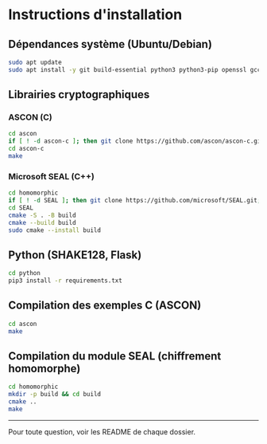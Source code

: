 # Instructions d'installation

## Dépendances système (Ubuntu/Debian)

```bash
sudo apt update
sudo apt install -y git build-essential python3 python3-pip openssl gcc-arm-none-eabi gdb-multiarch cmake
```

## Librairies cryptographiques

### ASCON (C)
```bash
cd ascon
if [ ! -d ascon-c ]; then git clone https://github.com/ascon/ascon-c.git; fi
cd ascon-c
make
```

### Microsoft SEAL (C++)
```bash
cd homomorphic
if [ ! -d SEAL ]; then git clone https://github.com/microsoft/SEAL.git; fi
cd SEAL
cmake -S . -B build
cmake --build build
sudo cmake --install build
```

## Python (SHAKE128, Flask)
```bash
cd python
pip3 install -r requirements.txt
```

## Compilation des exemples C (ASCON)

```bash
cd ascon
make
```

## Compilation du module SEAL (chiffrement homomorphe)

```bash
cd homomorphic
mkdir -p build && cd build
cmake ..
make
```

---

Pour toute question, voir les README de chaque dossier.
